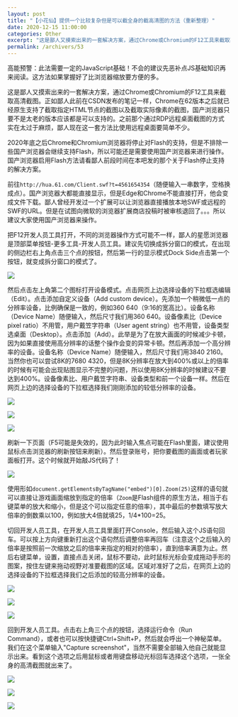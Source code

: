 ```yaml
---
layout: post
title: "【小花仙】提供一个比较复杂但是可以截全身的截高清图的方法（重新整理）"
date: 2020-12-15 11:00:00
categories: Other
excerpt: "这是鄙人又摸索出来的一套解决方案，通过Chrome或Chromium的F12工具来截取高清截图。正如鄙人此前在CSDN发布的笔记一样，Chrome在62版本之后就已经原生支持了截取指定HTML节点的截图以及截取实际像素的截图，国产浏览器只要不是太老的版本应该都是可以支持的。之前那个通过RDP远程桌面截图的方式实在太过于麻烦，鄙人现在这一套方法比使用远程桌面要简单不少。"
permalink: /archivers/53
---
```


高能预警：此法需要一定的JavaScript基础！不会的建议先恶补点JS基础知识再来阅读。这方法如果掌握好了比浏览器缩放要方便的多。

这是鄙人又摸索出来的一套解决方案，通过Chrome或Chromium的F12工具来截取高清截图。正如鄙人此前在CSDN发布的笔记一样，Chrome在62版本之后就已经原生支持了截取指定HTML节点的截图以及截取实际像素的截图，国产浏览器只要不是太老的版本应该都是可以支持的。之前那个通过RDP远程桌面截图的方式实在太过于麻烦，鄙人现在这一套方法比使用远程桌面要简单不少。

2020年底之后Chrome和Chromium浏览器将停止对Flash的支持，但是不排除一些国产浏览器会继续支持Flash，所以可能还是需要使用国产浏览器来进行操作。国产浏览器启用Flash方法请看鄙人前段时间在本吧发的那个关于Flash停止支持的解决方案。

前往```http://hua.61.com/Client.swf?t=4561654354```（随便输入一串数字，空格换成点）。国产浏览器大都能直接显示，但是Edge和Chrome不能直接打开，他会变成文件下载。鄙人曾经开发过一个扩展可以让浏览器直接播放本地SWF或远程的SWF的URL。但是在试图向微软的浏览器扩展商店投稿时被审核退回了。。。所以建议大家使用国产浏览器来操作。

把F12开发人员工具打开，不同的浏览器操作方式可能不一样，鄙人的星愿浏览器是顶部菜单按钮-更多工具-开发人员工具。建议先切换成拆分窗口的模式，在出现的侧边栏右上角点击三个点的按钮，然后第一行的显示模式Dock Side点击第一个按钮，就变成拆分窗口的模式了。

![](https://images.weserv.nl/?url=https://img-blog.csdnimg.cn/img_convert/5f497a72c874747eaef62c91774a14bb.png)

然后点击左上角第二个图标打开设备模式。点击网页上边选择设备的下拉框选编辑（Edit）。点击添加自定义设备（Add custom device）。先添加一个稍微低一点的分辨率设备，比例确保是一致的，例如360 640（9:16的宽高比）。设备名称（Device Name）随便输入，然后尺寸我们用360 640。设备像素比（Device pixel ratio）不用管，用户戴笠字符串（User agent string）也不用管，设备类型选桌面（Desktop）。点击添加（Add）。此举是为了在放大画面的时候减少卡顿，因为如果直接使用高分辨率的话整个操作会变的异常卡顿。然后再添加一个高分辨率的设备。设备名称（Device Name）随便输入，然后尺寸我们用3840 2160。当然你也可以尝试8K的7680 4320，但是8K分辨率在放大到400%或以上的倍率的时候有可能会出现贴图显示不完整的问题，所以使用8K分辨率的时候建议不要达到400%。设备像素比、用户戴笠字符串、设备类型和前一个设备一样。然后在网页上边的选择设备的下拉框选择我们刚刚添加的较低分辨率的设备。

![](https://images.weserv.nl/?url=https://img-blog.csdnimg.cn/img_convert/3e02389cd5da55944e94761e461d6d00.png)

![](https://images.weserv.nl/?url=https://img-blog.csdnimg.cn/img_convert/c7dcdf26de8fb78b00dca8d881a4f154.png)

![](https://images.weserv.nl/?url=https://img-blog.csdnimg.cn/img_convert/e4e0b2854324e7ccfee6f23ab36fc875.png)

刷新一下页面（F5可能是失效的，因为此时输入焦点可能在Flash里面，建议使用鼠标点击浏览器的刷新按钮来刷新）。然后登录账号，把你要截图的画面或者玩家面板打开。这个时候就开始敲JS代码了！

![](https://images.weserv.nl/?url=https://img-blog.csdnimg.cn/img_convert/e4e0b2854324e7ccfee6f23ab36fc875.png)

使用形如```document.getElementsByTagName("embed")[0].Zoom(25)```这样的语句就可以直接让游戏画面缩放到指定的倍率（```Zoom```是Flash组件的原生方法，相当于右键菜单的放大和缩小，但是这个可以指定任意的倍率），其中最后的参数填写放大倍率的倒数乘以100，例如放大4倍就填25，1/4*100=25。

切回开发人员工具，在开发人员工具里面打开Console，然后输入这个JS语句回车。可以按上方向键重新打出这个语句然后调整倍率再回车（注意这个之后输入的倍率是按照前一次缩放之后的倍率来指定的相对的倍率），直到倍率满意为止。然后右键菜单，设置，直接点击关闭，鼠标不要动，此时鼠标光标会变成拖动手形的图案，按住左键来拖动视野对准要截图的区域。区域对准好了之后，在网页上边的选择设备的下拉框选择我们之后添加的较高分辨率的设备。

![](https://images.weserv.nl/?url=https://img-blog.csdnimg.cn/img_convert/0d1a8a239f64e6cf02a3fc5299d41ca6.png)

![](https://images.weserv.nl/?url=https://img-blog.csdnimg.cn/img_convert/094efe59a7f0d31a1890fc799e3e6c31.png)

![](https://images.weserv.nl/?url=https://img-blog.csdnimg.cn/img_convert/dee3d97cd10900fc7af666791fb56475.png)

回到开发人员工具。点击右上角三个点的按钮，选择运行命令（Run Command），或者也可以按快捷键Ctrl+Shift+P，然后就会呼出一个神秘菜单。我们在这个菜单输入"Capture screenshot"，当然不需要全部输入他自己就能显示出来。看到这个选项之后用鼠标或者用键盘移动光标回车选择这个选项，一张全身的高清截图就出来了。

![](https://images.weserv.nl/?url=https://img-blog.csdnimg.cn/img_convert/a6b64230f72e2881dad7a3f3da5fe27f.png)

![](https://images.weserv.nl/?url=https://img-blog.csdnimg.cn/img_convert/18a3e43b21ee37e8f1c916667431ea88.png)

![](https://images.weserv.nl/?url=https://img-blog.csdnimg.cn/img_convert/533ec9af8e89608a7d98faeea048393c.png)